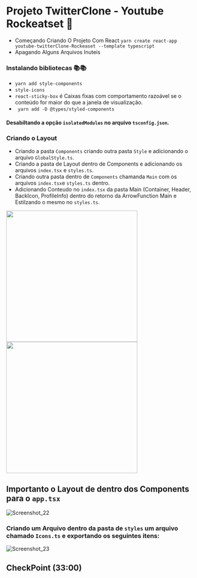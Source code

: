 # Projeto TwitterClone - Youtube Rockeatset 🤖


* Começando Criando  O Projeto Com React `yarn create react-app youtube-twitterClone-Rockeaset --template typescript`
* Apagando Alguns Arquivos Inuteis
### Instalando bibliotecas 📚📚
* `yarn add style-components`
*  `style-icons`
*  `react-sticky-box` é Caixas fixas com comportamento razoável se o conteúdo for maior do que a janela de visualização.
*  ` yarn add -D @types/styled-components`

#### Desabiltando a opção `isolatedModules` no arquivo `tsconfig.json`. 

### Criando o Layout

 * Criando a pasta `Components` criando outra pasta `Style` e adicionando o arquivo `GlobalStyle.ts`.
 * Criando a pasta de Layout dentro de Components e adicionando os arquivos `index.tsx` e `styles.ts`.
 * Criando outra pasta dentro de `Components` chamanda `Main` com os arquivos `index.tsx`e `styles.ts` dentro. 
 * Adicionando Conteudo no `index.tsx` da pasta Main (Container, Header, BackIcon, ProfileInfo) dentro do retorno da ArrowFunction Main e Estilzando o mesmo no `styles.ts`.
 
<p float="left">
  <img src="https://user-images.githubusercontent.com/78617974/119282895-a85c0180-bc11-11eb-836d-8b05f7ac218c.jpg" width="350" height="350" />
  <img src="https://user-images.githubusercontent.com/78617974/119283003-04268a80-bc12-11eb-9f1b-b5fae0b86fe3.jpg" width="350" height="350" /> 
</p>

 ## Importanto o Layout de dentro dos Components  para o `app.tsx`
 
 ![Screenshot_22](https://user-images.githubusercontent.com/78617974/119282500-464ecc80-bc10-11eb-903e-0078944681a9.jpg)
 ### Criando um  Arquivo dentro da pasta de `styles` um arquivo chamado `Icons.ts` e exportando os seguintes itens:
 
 ![Screenshot_23](https://user-images.githubusercontent.com/78617974/119282588-9037b280-bc10-11eb-83c6-bceb32e8d2a2.jpg)

## CheckPoint (33:00)
